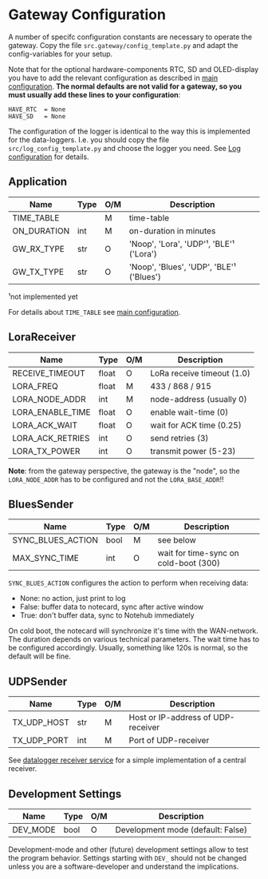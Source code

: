 Gateway Configuration
=====================

A number of specifc configuration constants are necessary to operate
the gateway.  Copy the file `src.gateway/config_template.py` and adapt
the config-variables for your setup.

Note that for the optional hardware-components RTC, SD and
OLED-display you have to add the relevant configuration as described
in [main configuration](./core_config_main.md). **The normal defaults
are not valid for a gateway, so you must usually add these lines to
your configuration**:

    HAVE_RTC  = None
    HAVE_SD   = None

The configuration of the logger is identical to the way this is
implemented for the data-loggers. I.e. you should copy the file
`src/log_config_template.py` and choose the logger you need. See [Log
configuration](./log_config.md) for details.


Application
-----------

| Name                | Type | O/M | Description                              |
|---------------------|------|-----|------------------------------------------|
| TIME_TABLE          |      |  M  | time-table                               |
| ON_DURATION         | int  |  M  | on-duration in minutes                   |
| GW_RX_TYPE          | str  |  O  | 'Noop', 'Lora', 'UDP'¹, 'BLE'¹ ('Lora')  |
| GW_TX_TYPE          | str  |  O  | 'Noop', 'Blues', 'UDP', 'BLE'¹ ('Blues') |

¹not implemented yet

For details about `TIME_TABLE` see [main configuration](./core_config_main.md).


LoraReceiver
------------

| Name                | Type | O/M | Description                           |
|---------------------|------|-----|---------------------------------------|
| RECEIVE_TIMEOUT     | float|  O  | LoRa receive timeout (1.0)            |
| LORA_FREQ           | float|  M  | 433 / 868 / 915                       |
| LORA_NODE_ADDR      | int  |  M  | node-address (usually 0)              |
| LORA_ENABLE_TIME    | float|  O  | enable wait-time (0)                  |
| LORA_ACK_WAIT       | float|  O  | wait for ACK time (0.25)              |
| LORA_ACK_RETRIES    | int  |  O  | send retries (3)                      |
| LORA_TX_POWER       | int  |  O  | transmit power (5-23)                 |

**Note**: from the gateway perspective, the gateway is the "node", so
the `LORA_NODE_ADDR` has to be configured and not the `LORA_BASE_ADDR`!!


BluesSender
-----------

| Name                | Type | O/M | Description                           |
|---------------------|------|-----|---------------------------------------|
| SYNC_BLUES_ACTION   | bool |  M  | see below                             |
| MAX_SYNC_TIME       | int  |  O  | wait for time-sync on cold-boot (300) |


`SYNC_BLUES_ACTION` configures the action to perform when receiving data:

  - None:  no action, just print to log
  - False: buffer data to notecard, sync after active window
  - True:  don't buffer data, sync to Notehub immediately

On cold boot, the notecard will synchronize it's time with the
WAN-network.  The duration depends on various technical
parameters. The wait time has to be configured accordingly. Usually,
something like 120s is normal, so the default will be fine.


UDPSender
---------

| Name                | Type | O/M | Description                           |
|---------------------|------|-----|---------------------------------------|
| TX_UDP_HOST         | str  |  M  | Host or IP-address of UDP-receiver    |
| TX_UDP_PORT         | int  |  M  | Port of UDP-receiver                  |


See [datalogger receiver service](../src.receiver_service/Readme.md) for
a simple implementation of a central receiver.


Development Settings
--------------------

| Name              | Type | O/M | Description                       |
|-------------------|------|-----|-----------------------------------|
| DEV_MODE          | bool |  O  | Development mode (default: False) |

Development-mode and other (future) development settings allow to test
the program behavior. Settings starting with `DEV_` should not be
changed unless you are a software-developer and understand the
implications.
